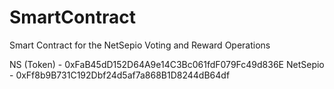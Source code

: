 # SmartContract
Smart Contract for the NetSepio Voting and Reward Operations

NS (Token)  - 0xFaB45dD152D64A9e14C3Bc061fdF079Fc49d836E
NetSepio    - 0xFf8b9B731C192Dbf24d5af7a868B1D8244dB64df
